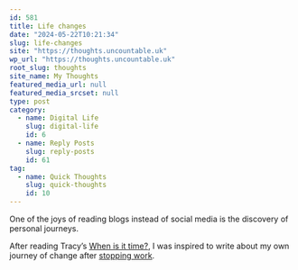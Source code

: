 ```yaml
---
id: 581
title: Life changes
date: "2024-05-22T10:21:34"
slug: life-changes
site: "https://thoughts.uncountable.uk"
wp_url: "https://thoughts.uncountable.uk"
root_slug: thoughts
site_name: My Thoughts
featured_media_url: null
featured_media_srcset: null
type: post
category:
  - name: Digital Life
    slug: digital-life
    id: 6
  - name: Reply Posts
    slug: reply-posts
    id: 61
tag:
  - name: Quick Thoughts
    slug: quick-thoughts
    id: 10
---
```



<p>One of the joys of reading blogs instead of social media is the discovery of personal journeys.</p>



<p>After reading Tracy&#8217;s <a href="https://tracydurnell.com/2024/05/17/when-is-it-time/">When is it time?</a>, I was inspired to write about my own journey of change after <a href="https://thoughts.uncountable.uk/stopping-work/" data-type="post" data-id="575">stopping work</a>.</p>
